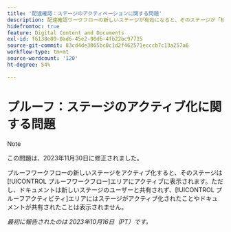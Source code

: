 ```yaml
---
title: '配達確認：ステージのアクティベーションに関する問題'
description: 配達確認ワークフローの新しいステージが有効になると、そのステージが「校正ワークフロー」領域にアクティブに表示されます。 ただし、新しいステージではドキュメントがユーザーと共有されず、「校正アクティビティ」領域には、ステージが有効になっているか、共有されているドキュメントが表示されません。
hidefromtoc: true
feature: Digital Content and Documents
exl-id: f6138e09-0ad6-45e2-90d6-4fb22bc97715
source-git-commit: 83cd4de3865bc0c1d2f462571ecccb7c13a257a6
workflow-type: tm+mt
source-wordcount: '120'
ht-degree: 54%

---
```


# プルーフ：ステージのアクティブ化に関する問題

>[!NOTE]
>
>この問題は、2023年11月30日に修正されました。

プルーフワークフローの新しいステージをアクティブ化すると、そのステージは[!UICONTROL プルーフワークフロー]エリアにアクティブに表示されます。ただし、ドキュメントは新しいステージのユーザーと共有されず、[!UICONTROL プルーフアクティビティ]エリアにはステージがアクティブ化されたことやドキュメントが共有されたことは表示されません。

_最初に報告されたのは 2023年10月16日（PT）です。_
